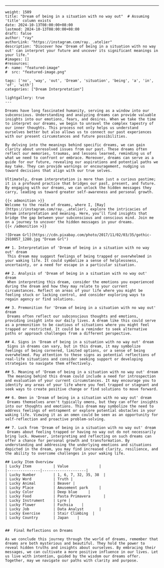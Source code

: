 ---
    weight: 1509
    title: "Dream of being in a situation with no way out"  # Assuming 'title' column exists
    date: 2024-10-13T08:00:00+08:00
    lastmod: 2024-10-13T08:00:00+08:00
    draft: false
    author: "ray"
    authorLink: "https://instagram.com/ray._.atelier"
    description: "Discover how 'Dream of being in a situation with no way out' can interpret your future and uncover its significant meanings in your life."
    #images: []
    #resources:
    #- name: "featured-image"
    #  src: "featured-image.png"
    
    tags: ['no', 'way', 'out', 'Dream', 'situation', 'being', 'a', 'in', 'of', 'with']
    categories: ["Dream Interpretation"]
    
    lightgallery: true
    ---
    
    Dreams have long fascinated humanity, serving as a window into our subconscious. Understanding and analyzing dreams can provide valuable insights into our emotions, fears, and desires. When we take the time to interpret our dreams, we begin to unravel the complex tapestry of our inner thoughts. This process not only helps us understand ourselves better but also allows us to connect our past experiences with our present circumstances and future possibilities.
    
    By delving into the meanings behind specific dreams, we can gain clarity about unresolved issues from our past. These dreams often reflect our memories, traumas, and lessons learned, reminding us of what we need to confront or embrace. Moreover, dreams can serve as a guide for our future, revealing our aspirations and potential paths we may take. They can provide warnings or encouragement, nudging us toward decisions that align with our true selves.
    
    Ultimately, dream interpretation is more than just a curious pastime; it is a profound practice that bridges our past, present, and future. By engaging with our dreams, we can unlock the hidden messages they carry, leading us toward greater self-awareness and personal growth.
    
    {{< admonition >}}
    Welcome to the realm of dreams, where I, [Ray](https://instagram.com/ray._.atelier), explore the intricacies of dream interpretation and meaning. Here, you’ll find insights that bridge the gap between your subconscious and conscious mind. Join me on a journey to uncover the hidden messages in your dreams.
    {{< /admonition >}}
    
    ![Dream Grl](https://cdn.pixabay.com/photo/2017/11/02/03/35/gothic-2910057_1280.jpg "Dream Grl")
    
    ## 1. Interpretation of 'Dream of being in a situation with no way out' dream
     This dream may suggest feelings of being trapped or overwhelmed in your waking life. It could symbolize a sense of helplessness, uncertainty, or a need for escape in a particular situation.
    
    ## 2. Analysis of 'Dream of being in a situation with no way out' dream
     When interpreting this dream, consider the emotions you experienced during the dream and how they may relate to your current circumstances. Reflect on areas of your life where you might be feeling stuck or lacking control, and consider exploring ways to regain agency or find solutions.
    
    ## 3. Premonition for 'Dream of being in a situation with no way out' dream
     Dreams often reflect our subconscious thoughts and emotions, providing insight into our daily lives. A dream like this could serve as a premonition to be cautious of situations where you might feel trapped or restricted. It could be a reminder to seek alternative paths or approach challenges from a different perspective.
    
    ## 4. Signs in 'Dream of being in a situation with no way out' dream
     Signs in dreams can vary, but in this dream, it may symbolize feelings of being cornered, limited options, or a sense of being overwhelmed. Pay attention to these signs as potential reflections of real-life situations and consider seeking support or developing strategies to navigate them effectively.
    
    ## 5. Meaning of 'Dream of being in a situation with no way out' dream
     The meaning behind this dream could include a need for introspection and evaluation of your current circumstances. It may encourage you to identify any areas of your life where you feel trapped or stagnant and seek ways to create positive change or find solutions to move forward.
    
    ## 6. Omen in 'Dream of being in a situation with no way out' dream
     Dreams themselves aren't typically omens, but they can offer insights into our thoughts and emotions. This dream may symbolize the need to address feelings of entrapment or explore potential obstacles in your waking life. Viewing it as an omen could be seen as an opportunity for self-reflection and proactive problem-solving.
    
    ## 7. Luck from 'Dream of being in a situation with no way out' dream
     Dreams about feeling trapped or having no way out do not necessarily bring luck. However, interpreting and reflecting on such dreams can offer a chance for personal growth and transformation. By understanding and addressing the underlying emotions and situations depicted in the dream, you may find increased clarity, resilience, and the ability to overcome challenges in your waking life.
    
    ## Lucky Item Overview
    | Lucky Item          | Value              |
    |---------------|--------------------|
    | Lucky Number        | 1, 6, 7, 32, 35, 38  |
    | Lucky Word          | Truth |
    | Lucky Animal        | Beaver |
    | Lucky Place         | Amusement park     |
    | Lucky Color         | Deep blue     |
    | Lucky Food          | Pasta Primavera      |
    | Lucky Instrument    | Lyre |
    | Lucky Flower        | Fuchsia    |
    | Lucky Job           | Data Analyst       |
    | Lucky Exercise      | Stair Climbing  |
    | Lucky Country       | Japan    |
    
    
    ##  Final Reflections on Dreams
    
    As we conclude this journey through the world of dreams, remember that dreams are both mysterious and beautiful. They hold the power to reveal hidden truths and insights about ourselves. By embracing their messages, we can cultivate a more positive influence in our lives. Let us live with intention, guided by the wisdom our dreams offer. Together, may we navigate our paths with clarity and purpose.
    